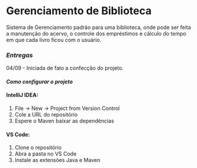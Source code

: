 # Gerenciamento de Biblioteca
Sistema de Gerenciamento padrão para uma biblioteca, onde pode 
ser feita a manutenção do acervo, o controle dos empréstimos e 
cálculo do tempo em que cada livro ficou com o usuário.

### _Entregas_
04/09 - Iniciada de fato a confecção do projeto.

#### _Como configurar o projeto_

#### IntelliJ IDEA:
1. File → New → Project from Version Control
2. Cole a URL do repositório
3. Espere o Maven baixar as dependências

#### VS Code:
1. Clone o repositório
2. Abra a pasta no VS Code
3. Instale as extensões Java e Maven